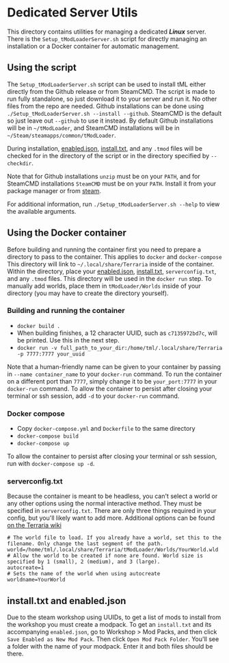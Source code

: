 # Dedicated Server Utils

This directory contains utilities for managing a dedicated ***Linux*** server. There is the `Setup_tModLoaderServer.sh` script for directly managing an installation or a Docker container for automatic management.

## Using the script

The `Setup_tModLoaderServer.sh` script can be used to install tML either directly from the Github release or from SteamCMD. The script is made to run fully standalone, so just download it to your server and run it. No other files from the repo are needed. Github installations can be done using `./Setup_tModLoaderServer.sh --install --github`. SteamCMD is the default so just leave out `--github` to use it instead. By default Github installations will be in `~/tModLoader`, and SteamCMD installations will be in `~/Steam/steamapps/common/tModLoader`.

During installation, [enabled.json](#install.txt-and-enabled.json), [install.txt](#install.txt-and-enabled.json), and any `.tmod` files will be checked for in the directory of the script or in the directory specified by `--checkdir`.

Note that for Github installations `unzip` must be on your `PATH`, and for SteamCMD installations `SteamCMD` must be on your `PATH`. Install it from your package manager or from [steam](https://developer.valvesoftware.com/wiki/SteamCMD).

For additional information, run `./Setup_tModLoaderServer.sh --help` to view the available arguments.

## Using the Docker container

Before building and running the container first you need to prepare a directory to pass to the container. This applies to `docker` and `docker-compose` This directory will link to `~/.local/share/Terraria` inside of the container. Within the directory, place your [enabled.json](#install.txt-and-enabled.json), [install.txt](#install.txt-and-enabled.json), `serverconfig.txt`, and any `.tmod` files. This directory will be used in the `docker run` step. To manually add worlds, place them in `tModLoader/Worlds` inside of your directory (you may have to create the directory yourself).

### Building and running the container
 * `docker build .`
 * When building finishes, a 12 character UUID, such as `c7135972bd7c`, will be printed. Use this in the next step.
 * `docker run -v full_path_to_your_dir:/home/tml/.local/share/Terraria -p 7777:7777 your_uuid`

Note that a human-friendly name can be given to your container by passing in `--name container_name` to your `docker-run` command. To run the container on a different port than `7777`, simply change it to be `your_port:7777` in your `docker-run` command. To allow the container to persist after closing your terminal or ssh session, add `-d` to your `docker-run` command.

### Docker compose
 * Copy `docker-compose.yml` and `Dockerfile` to the same directory
 * `docker-compose build`
 * `docker-compose up`

To allow the container to persist after closing your terminal or ssh session, run with `docker-compose up -d`.


### serverconfig.txt
Because the container is meant to be headless, you can't select a world or any other options using the normal interactive method. They must be specified in `serverconfig.txt`. There are only three things required in your config, but you'll likely want to add more. Additional options can be found [on the Terraria wiki](https://terraria.wiki.gg/wiki/Server#Server_config_file)

```
# The world file to load. If you already have a world, set this to the filename. Only change the last segment of the path.
world=/home/tml/.local/share/Terraria/tModLoader/Worlds/YourWorld.wld
# Allow the world to be created if none are found. World size is specified by 1 (small), 2 (medium), and 3 (large).
autocreate=1
# Sets the name of the world when using autocreate
worldname=YourWorld
```

## install.txt and enabled.json

Due to the steam workshop using UUIDs, to get a list of mods to install from the workshop you must create a modpack. To get an `install.txt` and its accompanying `enabled.json`, go to Workshop > Mod Packs, and then click `Save Enabled as New Mod Pack`. Then click `Open Mod Pack Folder`. You'll see a folder with the name of your modpack. Enter it and both files should be there.

